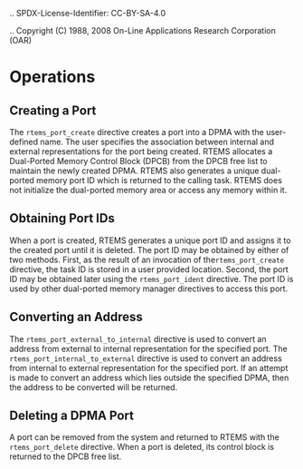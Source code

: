 .. SPDX-License-Identifier: CC-BY-SA-4.0

.. Copyright (C) 1988, 2008 On-Line Applications Research Corporation (OAR)

Operations
==========

Creating a Port
---------------

The ``rtems_port_create`` directive creates a port into a DPMA with the
user-defined name.  The user specifies the association between internal and
external representations for the port being created.  RTEMS allocates a
Dual-Ported Memory Control Block (DPCB) from the DPCB free list to maintain the
newly created DPMA.  RTEMS also generates a unique dual-ported memory port ID
which is returned to the calling task.  RTEMS does not initialize the
dual-ported memory area or access any memory within it.

Obtaining Port IDs
------------------

When a port is created, RTEMS generates a unique port ID and assigns it to the
created port until it is deleted.  The port ID may be obtained by either of two
methods.  First, as the result of an invocation of the``rtems_port_create``
directive, the task ID is stored in a user provided location.  Second, the port
ID may be obtained later using the ``rtems_port_ident`` directive.  The port ID
is used by other dual-ported memory manager directives to access this port.

Converting an Address
---------------------

The ``rtems_port_external_to_internal`` directive is used to convert an address
from external to internal representation for the specified port.  The
``rtems_port_internal_to_external`` directive is used to convert an address
from internal to external representation for the specified port.  If an attempt
is made to convert an address which lies outside the specified DPMA, then the
address to be converted will be returned.

Deleting a DPMA Port
--------------------

A port can be removed from the system and returned to RTEMS with the
``rtems_port_delete`` directive.  When a port is deleted, its control block is
returned to the DPCB free list.
